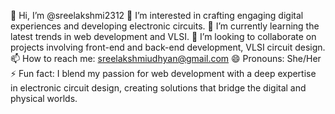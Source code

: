 👋 Hi, I’m @sreelakshmi2312
👀 I’m interested in crafting engaging digital experiences and developing electronic circuits.
🌱 I’m currently learning the latest trends in web development and VLSI.
💞️ I’m looking to collaborate on projects involving front-end and back-end development,  VLSI circuit design.
📫 How to reach me: sreelakshmiudhyan@gmail.com
😄 Pronouns: She/Her
⚡ Fun fact: I blend my passion for web development with a deep expertise in electronic circuit design, creating solutions that bridge the digital and physical worlds.
